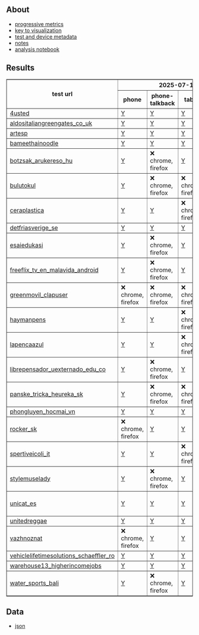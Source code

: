## About
- [progressive metrics](/docs/about_1.md)
- [key to visualization](/docs/about_2.md)
- [test and device metadata](/docs/results_metadata.md)
- [notes](/docs/observations_notes.md)
- [analysis notebook](https://github.com/bdekoz/midnight.sfo-crux/tree/main/notebooks/lcp_perf_analysis_2025q2.ipynb)


## Results

<html lang="en">
<head>
  <meta name="viewport" content="width=device-width, initial-scale=1.0">
  <title>Results Index</title>
</head>
<body>
  <div class="table-container">
    <table border="1" class="dataframe">
  
<thead>
  <tr>
    <th rowspan="2">test url</th>
    <th colspan="4">2025-07-11</th>
  </tr>
  <tr>
    <th>phone</th>
    <th>phone-talkback</th>
    <th>tablet</th>
    <th>tablet-talkback</th>
  </tr>
</thead>

  <tbody>
    <tr>
      <td><a href="https://4usted.com/">4usted</a></td>
      <td><a href="pages/2025-07-11-android-15-p8-4usted.html">Y</a></td>
      <td><a href="pages/2025-07-11-android-15-p8-talkback-4usted.html">Y</a></td>
      <td><a href="pages/2025-07-11-android-15-ptablet-4usted.html">Y</a></td>
      <td><a href="pages/2025-07-11-android-15-ptablet-talkback-4usted.html">Y</a></td>
    </tr>
    <tr>
      <td><a href="https://www.aldositaliangreengates.co.uk/">aldositaliangreengates_co_uk</a></td>
      <td><a href="pages/2025-07-11-android-15-p8-aldositaliangreengates_co_uk.html">Y</a></td>
      <td><a href="pages/2025-07-11-android-15-p8-talkback-aldositaliangreengates_co_uk.html">Y</a></td>
      <td><a href="pages/2025-07-11-android-15-ptablet-aldositaliangreengates_co_uk.html">Y</a></td>
      <td><a href="pages/2025-07-11-android-15-ptablet-talkback-aldositaliangreengates_co_uk.html">Y</a></td>
    </tr>
    <tr>
      <td><a href="https://artesp.org.br/">artesp</a></td>
      <td><a href="pages/2025-07-11-android-15-p8-artesp.html">Y</a></td>
      <td><a href="pages/2025-07-11-android-15-p8-talkback-artesp.html">Y</a></td>
      <td><a href="pages/2025-07-11-android-15-ptablet-artesp.html">Y</a></td>
      <td><a href="pages/2025-07-11-android-15-ptablet-talkback-artesp.html">Y</a></td>
    </tr>
    <tr>
      <td><a href="https://bameethainoodle.com/">bameethainoodle</a></td>
      <td><a href="pages/2025-07-11-android-15-p8-bameethainoodle.html">Y</a></td>
      <td><a href="pages/2025-07-11-android-15-p8-talkback-bameethainoodle.html">Y</a></td>
      <td><a href="pages/2025-07-11-android-15-ptablet-bameethainoodle.html">Y</a></td>
      <td><a href="pages/2025-07-11-android-15-ptablet-talkback-bameethainoodle.html">Y</a></td>
    </tr>
    <tr>
      <td><a href="https://botzsak.arukereso.hu/">botzsak_arukereso_hu</a></td>
      <td><a href="pages/2025-07-11-android-15-p8-botzsak_arukereso_hu.html">Y</a></td>
      <td>❌ chrome, firefox</td>
      <td><a href="pages/2025-07-11-android-15-ptablet-botzsak_arukereso_hu.html">Y</a></td>
      <td><a href="pages/2025-07-11-android-15-ptablet-talkback-botzsak_arukereso_hu.html">Y</a></td>
    </tr>
    <tr>
      <td><a href="https://bulutokul.net/">bulutokul</a></td>
      <td><a href="pages/2025-07-11-android-15-p8-bulutokul.html">Y</a></td>
      <td>❌ chrome, firefox</td>
      <td>❌ chrome, firefox</td>
      <td><a href="pages/2025-07-11-android-15-ptablet-talkback-bulutokul.html">Y</a></td>
    </tr>
    <tr>
      <td><a href="https://www.ceraplastica.com/">ceraplastica</a></td>
      <td><a href="pages/2025-07-11-android-15-p8-ceraplastica.html">Y</a></td>
      <td><a href="pages/2025-07-11-android-15-p8-talkback-ceraplastica.html">Y</a></td>
      <td>❌ chrome, firefox</td>
      <td><a href="pages/2025-07-11-android-15-ptablet-talkback-ceraplastica.html">Y</a></td>
    </tr>
    <tr>
      <td><a href="https://detfriasverige.se/">detfriasverige_se</a></td>
      <td><a href="pages/2025-07-11-android-15-p8-detfriasverige_se.html">Y</a></td>
      <td><a href="pages/2025-07-11-android-15-p8-talkback-detfriasverige_se.html">Y</a></td>
      <td><a href="pages/2025-07-11-android-15-ptablet-detfriasverige_se.html">Y</a></td>
      <td><a href="pages/2025-07-11-android-15-ptablet-talkback-detfriasverige_se.html">Y</a></td>
    </tr>
    <tr>
      <td><a href="https://www.esaiedukasi.com/">esaiedukasi</a></td>
      <td><a href="pages/2025-07-11-android-15-p8-esaiedukasi.html">Y</a></td>
      <td>❌ chrome, firefox</td>
      <td><a href="pages/2025-07-11-android-15-ptablet-esaiedukasi.html">Y</a></td>
      <td><a href="pages/2025-07-11-android-15-ptablet-talkback-esaiedukasi.html">Y</a></td>
    </tr>
    <tr>
      <td><a href="https://freeflix-tv.en.malavida.com/android/">freeflix_tv_en_malavida_android</a></td>
      <td><a href="pages/2025-07-11-android-15-p8-freeflix_tv_en_malavida_android.html">Y</a></td>
      <td>❌ chrome, firefox</td>
      <td><a href="pages/2025-07-11-android-15-ptablet-freeflix_tv_en_malavida_android.html">Y</a></td>
      <td>❌ chrome, firefox</td>
    </tr>
    <tr>
      <td><a href="https://greenmovil.clapuser.com/">greenmovil_clapuser</a></td>
      <td>❌ chrome, firefox</td>
      <td>❌ chrome, firefox</td>
      <td>❌ chrome, firefox</td>
      <td><a href="pages/2025-07-11-android-15-ptablet-talkback-greenmovil_clapuser.html">Y</a></td>
    </tr>
    <tr>
      <td><a href="https://www.haymanpens.com/">haymanpens</a></td>
      <td><a href="pages/2025-07-11-android-15-p8-haymanpens.html">Y</a></td>
      <td><a href="pages/2025-07-11-android-15-p8-talkback-haymanpens.html">Y</a></td>
      <td>❌ chrome, firefox</td>
      <td><a href="pages/2025-07-11-android-15-ptablet-talkback-haymanpens.html">Y</a></td>
    </tr>
    <tr>
      <td><a href="https://www.lapencaazul.com/">lapencaazul</a></td>
      <td><a href="pages/2025-07-11-android-15-p8-lapencaazul.html">Y</a></td>
      <td><a href="pages/2025-07-11-android-15-p8-talkback-lapencaazul.html">Y</a></td>
      <td>❌ chrome, firefox</td>
      <td><a href="pages/2025-07-11-android-15-ptablet-talkback-lapencaazul.html">Y</a></td>
    </tr>
    <tr>
      <td><a href="https://librepensador.uexternado.edu.co/">librepensador_uexternado_edu_co</a></td>
      <td><a href="pages/2025-07-11-android-15-p8-librepensador_uexternado_edu_co.html">Y</a></td>
      <td>❌ chrome, firefox</td>
      <td><a href="pages/2025-07-11-android-15-ptablet-librepensador_uexternado_edu_co.html">Y</a></td>
      <td>❌ chrome, firefox</td>
    </tr>
    <tr>
      <td><a href="https://panske-tricka.heureka.sk/">panske_tricka_heureka_sk</a></td>
      <td><a href="pages/2025-07-11-android-15-p8-panske_tricka_heureka_sk.html">Y</a></td>
      <td>❌ chrome, firefox</td>
      <td>❌ chrome, firefox</td>
      <td><a href="pages/2025-07-11-android-15-ptablet-talkback-panske_tricka_heureka_sk.html">Y</a></td>
    </tr>
    <tr>
      <td><a href="https://phongluyen.hocmai.vn/">phongluyen_hocmai_vn</a></td>
      <td><a href="pages/2025-07-11-android-15-p8-phongluyen_hocmai_vn.html">Y</a></td>
      <td><a href="pages/2025-07-11-android-15-p8-talkback-phongluyen_hocmai_vn.html">Y</a></td>
      <td><a href="pages/2025-07-11-android-15-ptablet-phongluyen_hocmai_vn.html">Y</a></td>
      <td><a href="pages/2025-07-11-android-15-ptablet-talkback-phongluyen_hocmai_vn.html">Y</a></td>
    </tr>
    <tr>
      <td><a href="https://www.rocker.sk/">rocker_sk</a></td>
      <td>❌ chrome, firefox</td>
      <td><a href="pages/2025-07-11-android-15-p8-talkback-rocker_sk.html">Y</a></td>
      <td><a href="pages/2025-07-11-android-15-ptablet-rocker_sk.html">Y</a></td>
      <td>❌ chrome, firefox</td>
    </tr>
    <tr>
      <td><a href="https://www.spertiveicoli.it/">spertiveicoli_it</a></td>
      <td><a href="pages/2025-07-11-android-15-p8-spertiveicoli_it.html">Y</a></td>
      <td><a href="pages/2025-07-11-android-15-p8-talkback-spertiveicoli_it.html">Y</a></td>
      <td>❌ chrome, firefox</td>
      <td><a href="pages/2025-07-11-android-15-ptablet-talkback-spertiveicoli_it.html">Y</a></td>
    </tr>
    <tr>
      <td><a href="https://stylemuselady.com/">stylemuselady</a></td>
      <td><a href="pages/2025-07-11-android-15-p8-stylemuselady.html">Y</a></td>
      <td>❌ chrome, firefox</td>
      <td><a href="pages/2025-07-11-android-15-ptablet-stylemuselady.html">Y</a></td>
      <td>❌ chrome, firefox</td>
    </tr>
    <tr>
      <td><a href="https://www.unicat.es">unicat_es</a></td>
      <td><a href="pages/2025-07-11-android-15-p8-unicat_es.html">Y</a></td>
      <td><a href="pages/2025-07-11-android-15-p8-talkback-unicat_es.html">Y</a></td>
      <td><a href="pages/2025-07-11-android-15-ptablet-unicat_es.html">Y</a></td>
      <td>❌ chrome, firefox</td>
    </tr>
    <tr>
      <td><a href="https://unitedreggae.com/">unitedreggae</a></td>
      <td><a href="pages/2025-07-11-android-15-p8-unitedreggae.html">Y</a></td>
      <td><a href="pages/2025-07-11-android-15-p8-talkback-unitedreggae.html">Y</a></td>
      <td><a href="pages/2025-07-11-android-15-ptablet-unitedreggae.html">Y</a></td>
      <td><a href="pages/2025-07-11-android-15-ptablet-talkback-unitedreggae.html">Y</a></td>
    </tr>
    <tr>
      <td><a href="https://vazhnoznat.com/">vazhnoznat</a></td>
      <td>❌ chrome, firefox</td>
      <td><a href="pages/2025-07-11-android-15-p8-talkback-vazhnoznat.html">Y</a></td>
      <td><a href="pages/2025-07-11-android-15-ptablet-vazhnoznat.html">Y</a></td>
      <td><a href="pages/2025-07-11-android-15-ptablet-talkback-vazhnoznat.html">Y</a></td>
    </tr>
    <tr>
      <td><a href="https://vehiclelifetimesolutions.schaeffler.ro/">vehiclelifetimesolutions_schaeffler_ro</a></td>
      <td><a href="pages/2025-07-11-android-15-p8-vehiclelifetimesolutions_schaeffler_ro.html">Y</a></td>
      <td><a href="pages/2025-07-11-android-15-p8-talkback-vehiclelifetimesolutions_schaeffler_ro.html">Y</a></td>
      <td><a href="pages/2025-07-11-android-15-ptablet-vehiclelifetimesolutions_schaeffler_ro.html">Y</a></td>
      <td><a href="pages/2025-07-11-android-15-ptablet-talkback-vehiclelifetimesolutions_schaeffler_ro.html">Y</a></td>
    </tr>
    <tr>
      <td><a href="https://warehouse13.higherincomejobs.com/">warehouse13_higherincomejobs</a></td>
      <td><a href="pages/2025-07-11-android-15-p8-warehouse13_higherincomejobs.html">Y</a></td>
      <td><a href="pages/2025-07-11-android-15-p8-talkback-warehouse13_higherincomejobs.html">Y</a></td>
      <td><a href="pages/2025-07-11-android-15-ptablet-warehouse13_higherincomejobs.html">Y</a></td>
      <td><a href="pages/2025-07-11-android-15-ptablet-talkback-warehouse13_higherincomejobs.html">Y</a></td>
    </tr>
    <tr>
      <td><a href="https://www.water-sports-bali.com/">water_sports_bali</a></td>
      <td><a href="pages/2025-07-11-android-15-p8-water_sports_bali.html">Y</a></td>
      <td>❌ chrome, firefox</td>
      <td><a href="pages/2025-07-11-android-15-ptablet-water_sports_bali.html">Y</a></td>
      <td><a href="pages/2025-07-11-android-15-ptablet-talkback-water_sports_bali.html">Y</a></td>
    </tr>
  </tbody>
</table>
  </div>
</body>
</html>


## Data
* [json](https://github.com/bdekoz/midnight.sfo-crux/tree/main/results)
